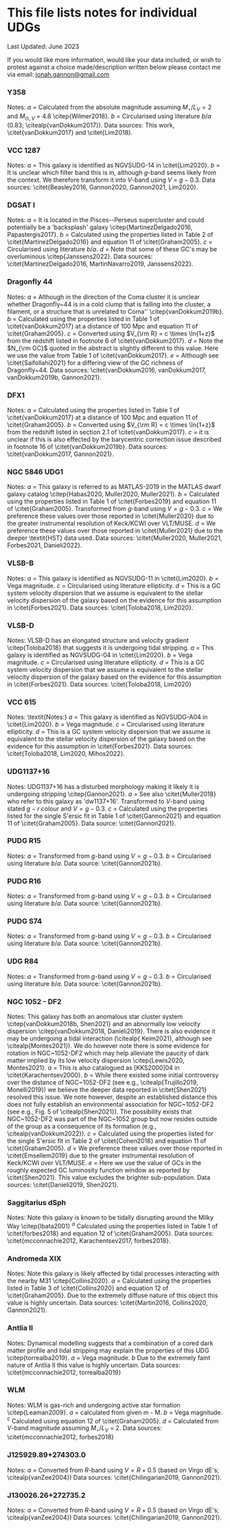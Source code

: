 # This file lists notes for individual UDGs 
Last Updated: June 2023

If you would like more information, would like your data included, or wish to protest against a choice made/description written below please contact me via email:
jonah.gannon@gmail.com

### Y358
Notes: $a$ = Calculated from the absolute magnitude assuming $M_{\star} / L_{V} =2$ and $M_{\odot, V}$ = 4.8 \citep{Wilmer2018}.  $b$ = Circularised using literature $b/a$ (0.83; \citealp{vanDokkum2017}). Data sources: This work, \citet{vanDokkum2017} and \citet{Lim2018}.  

### VCC 1287
Notes: $a$ = This galaxy is identified as NGVSUDG-14 in \citet{Lim2020}. $b$ = It is unclear which filter band this is in, although $g$-band seems likely from the context. We therefore transform it into $V$-band using $V$ = $g - 0.3$. Data sources: \citet{Beasley2016, Gannon2020, Gannon2021, Lim2020}. 

### DGSAT I
Notes: $a$ = It is located in the Pisces--Perseus supercluster and could potentially be a 'backsplash' galaxy \citep{MartinezDelgado2016, Papastergis2017}. $b$ = Calculated using the properties listed in Table 2 of \citet{MartinezDelgado2016} and equation 11 of \citet{Graham2005}. $c$ = Circularised using literature $b/a$. $d$ = Note that some of these GC's may be overluminous \citep{Janssens2022}. Data sources: \citet{MartinezDelgado2016, MartinNavarro2019, Janssens2022}. 

### Dragonfly 44
Notes: $a$ = Although in the direction of the Coma cluster it is unclear whether Dragonfly~44 is in a cold clump that is falling into the cluster, a filament, or a structure that is unrelated to Coma'' \citep{vanDokkum2019b}. $b$ = Calculated using the properties listed in Table 1 of \citet{vanDokkum2017} at a distance of 100 Mpc and equation 11 of \citet{Graham2005}. $c$ = Converted using $V_{\rm R} = c \times \ln{1+z}$ from the redshift listed in footnote 6 of \citet{vanDokkum2017}. $d$ = Note the $N_{\rm GC}$ quoted in the abstract is slightly different to this value. Here we use the value from Table 1 of \citet{vanDokkum2017}. $e$ = Although see \citet{Saifollahi2021} for a differing view of the GC richness of Dragonfly~44. Data sources: \citet{vanDokkum2016, vanDokkum2017, vanDokkum2019b, Gannon2021}.

### DFX1
Notes: $a$ = Calculated using the properties listed in Table 1 of \citet{vanDokkum2017} at a distance of 100 Mpc and equation 11 of \citet{Graham2005}. $b$ = Converted using $V_{\rm R} = c \times \ln{1+z}$ from the redshift listed in section 2.1 of \citet{vanDokkum2017}. $c$ = it is unclear if this is also effected by the barycentric correction issue described in footnote 16 of \citet{vanDokkum2019b}. Data sources: \citet{vanDokkum2017, Gannon2021}. 

### NGC 5846 UDG1
Notes: $a$ = This galaxy is referred to as MATLAS-2019 in the MATLAS dwarf galaxy catalog \citep{Habas2020, Muller2020, Muller2021}. $b$ = Calculated using the properties listed in Table 1 of \citet{Forbes2019} and equation 11 of \citet{Graham2005}. Transformed from $g$-band using $V = g-0.3$. $c$ = We preference these values over those reported in \citet{Muller2020} due to the greater instrumental resolution of Keck/KCWI over VLT/MUSE. $d$ = We preference these values over those reported in \citet{Muller2021} due to the deeper \textit{HST} data used. Data sources: \citet{Muller2020, Muller2021, Forbes2021, Danieli2022}.

### VLSB-B
Notes: $a$ = This galaxy is identified as NGVSUDG-11 in \citet{Lim2020}. $b$ = Vega magnitude. $c$ = Circularised using literature ellipticity. $d$ = This is a GC system velocity dispersion that we assume is equivalent to the stellar velocity dispersion of the galaxy based on the evidence for this assumption in \citet{Forbes2021}. Data sources: \citet{Toloba2018, Lim2020}. 

### VLSB-D
Notes: VLSB-D has an elongated structure and velocity gradient \citep{Toloba2018} that suggests it is undergoing tidal stripping. $a$ = This galaxy is identified as NGVSUDG-04 in \citet{Lim2020}. $b$ = Vega magnitude. $c$ = Circularised using literature ellipticity. $d$ = This is a GC system velocity dispersion that we assume is equivalent to the stellar velocity dispersion of the galaxy based on the evidence for this assumption in \citet{Forbes2021}. Data sources: \citet{Toloba2018, Lim2020}

### VCC 615
Notes: \textit{Notes:} $a$ = This galaxy is identified as NGVSUDG-A04 in \citet{Lim2020}. $b$ = Vega magnitude. $c$ = Circularised using literature ellipticity. $d$ = This is a GC system velocity dispersion that we assume is equivalent to the stellar velocity dispersion of the galaxy based on the evidence for this assumption in \citet{Forbes2021}. Data sources: \citet{Toloba2018, Lim2020, Mihos2022}. 

### UDG1137+16
Notes: UDG1137+16 has a disturbed morphology making it likely it is undergoing stripping \citep{Gannon2021}. $a$ = See also \citet{Muller2018} who refer to this galaxy as 'dw1137+16'. Transformed to $V$-band using stated $g-r$ colour and $V=g-0.3$. $c$ = Calculated using the properties listed for the single S\'ersic fit in Table 1 of \citet{Gannon2021} and equation 11 of \citet{Graham2005}. Data source: \citet{Gannon2021}.

### PUDG R15
Notes: $a$ = Transformed from $g$-band using $V = g-0.3$. $b$ = Circularised using literature $b/a$. Data source: \citet{Gannon2021b}. 

### PUDG R16
Notes: $a$ = Transformed from $g$-band using $V = g-0.3$. $b$ = Circularised using literature $b/a$. Data source: \citet{Gannon2021b}. 

### PUDG S74
Notes: $a$ = Transformed from $g$-band using $V = g-0.3$. $b$ = Circularised using literature $b/a$. Data source: \citet{Gannon2021b}. 

### UDG R84
Notes: $a$ = Transformed from $g$-band using $V = g-0.3$. $b$ = Circularised using literature $b/a$. Data source: \citet{Gannon2021b}. 

### NGC 1052 - DF2
Notes: This galaxy has both an anomalous star cluster system \citep{vanDokkum2018b, Shen2021} and an abnormally low velocity dispersion \citep{vanDokkum2018, Danieli2019}. There is also evidence it may be undergoing a tidal interaction (\citealp{ Keim2021}, although see \citealp{Montes2021}). We do however note there is some evidence for rotation in NGC~1052-DF2 which may help alleviate the paucity of dark matter implied by its low velocity dispersion \citep{Lewis2020, Montes2021}. $a$ = This is also catalogued as [KKS2000]04 in \citet{Karachentsev2000}. $b$ = While there existed some initial controversy over the distance of NGC~1052-DF2 (see e.g., \citealp{Trujillo2019, Monelli2019}) we believe the deeper data reported in \citet{Shen2021} resolved this issue. We note however, despite an established distance this does not fully establish an environmental association for NGC~1052-DF2 (see e.g., Fig. 5 of \citealp{Shen2021}). The possibility exists that NGC~1052-DF2 was part of the NGC~1052 group but now resides outside of the group as a consequence of its formation (e.g., \citealp{vanDokkum2022}). $c$ = Calculated using the properties listed for the single S\'ersic fit in Table 2 of \citet{Cohen2018} and equation 11 of \citet{Graham2005}. $d$ = We preference these values over those reported in \citet{Emsellem2019} due to the greater instrumental resolution of Keck/KCWI over VLT/MUSE. $e$ = Here we use the value of GCs in the roughly expected GC luminosity function window as reported by \citet{Shen2021}. This value excludes the brighter sub-population. Data sources: \citet{Danieli2019, Shen2021}.

### Saggitarius dSph
Notes: Note this galaxy is known to be tidally disrupting around the Milky Way \citep{Ibata2001} $^a$ Calculated using the properties listed in Table 1 of \citet{forbes2018} and equation 12 of \citet{Graham2005}. Data sources: \citet{mcconnachie2012, Karachentsev2017, forbes2018}.

### Andromeda XIX
Notes: Note this galaxy is likely affected by tidal processes interacting with the nearby M31 \citep{Collins2020}. $a$ = Calculated using the properties listed in Table 3 of \citet{Collins2020} and equation 12 of \citet{Graham2005}. Due to the extremely diffuse nature of this object this value is highly uncertain. Data sources: \citet{Martin2016, Collins2020, Gannon2021}.

### Antlia II
Notes: Dynamical modelling suggests that a combination of a cored dark matter profile and tidal stripping may explain the properties of this UDG \citep{torrealba2019}. $a$ = Vega magnitude. $b$ Due to the extremely faint nature of Antlia II this value is highly uncertain. Data sources: \citet{mcconnachie2012, torrealba2019}

### WLM
Notes: WLM is gas-rich and undergoing active star formation \citep{Leaman2009}. $a$ = calculated from given m - M. $b$ = Vega magnitude. $^c$ Calculated using equation 12 of \citet{Graham2005}. $d$ = Calculated from $V$-band magnitude assuming $M_{\star}/L_{V}$ = 2. Data sources: \citet{mcconnachie2012, forbes2018}

### J125929.89+274303.0
Notes: $a$ = Converted from $R$-band using $V = R +0.5$ (based on Virgo dE's; \citealp{vanZee2004}) Data sources: \citet{Chilingarian2019, Gannon2021}.

### J130026.26+272735.2
Notes: $a$ = Converted from $R$-band using $V = R +0.5$ (based on Virgo dE's; \citealp{vanZee2004}) Data sources: \citet{Chilingarian2019, Gannon2021}.
